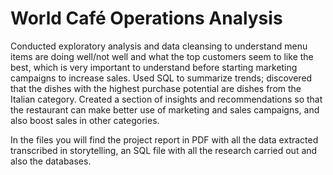 # World Café Operations Analysis

Conducted exploratory analysis and data cleansing to understand menu items are doing well/not well and what the top customers seem to like the best, which is very important to understand before starting marketing campaigns to increase sales. Used SQL to summarize trends; discovered that the dishes with the highest purchase potential are dishes from the Italian category. Created a section of insights and recommendations so that the restaurant can make better use of marketing and sales campaigns, and also boost sales in other categories.

In the files you will find the project report in PDF with all the data extracted transcribed in storytelling, an SQL file with all the research carried out and also the databases.
